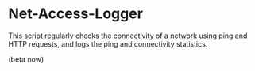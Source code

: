 # Net-Access-Logger
This script regularly checks the connectivity of a network using ping and HTTP requests, and logs the ping and connectivity statistics.

(beta now)
